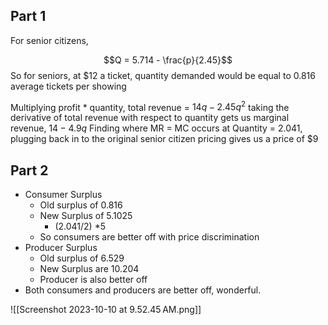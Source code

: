 
## Part 1
For senior citizens, 

$$Q = 5.714 - \frac{p}{2.45}$$
So for seniors, at $12 a ticket, quantity demanded would be equal to 0.816 average tickets per showing

Multiplying profit * quantity, total revenue = $14q-2.45q^{2}$
taking the derivative of total revenue with respect to quantity gets us marginal revenue, $14-4.9q$
Finding where MR = MC occurs at Quantity = 2.041, plugging back in to the original senior citizen pricing gives us a price of $9

## Part 2
- Consumer Surplus
	- Old surplus of 0.816
	- New Surplus of 5.1025
		- (2.041/2) \*5
	- So consumers are better off with price discrimination
- Producer Surplus
	- Old surplus of 6.529
	- New Surplus are 10.204
	- Producer is also better off
- Both consumers and producers are better off, wonderful. 


![[Screenshot 2023-10-10 at 9.52.45 AM.png]]
